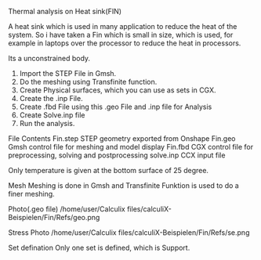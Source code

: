 Thermal analysis on Heat sink(FIN)

A heat sink which is used in many application to reduce the heat of the system.
So i have taken a Fin which is small in size, which is used, for example in laptops over the processor to reduce the heat in processors.

Its a unconstrained body.
1) Import the STEP File in Gmsh.
2) Do the meshing using Transfinite function.
3) Create Physical surfaces, which you can use as sets in CGX.
4) Create the .inp File.
5) Create .fbd File using this .geo File and .inp file for Analysis
6) Create Solve.inp file
7) Run the analysis.

File	      Contents
Fin.step	  STEP geometry exported from Onshape
Fin.geo	Gmsh  control file for meshing and model display
Fin.fbd	CGX   control file for preprocessing, solving and postprocessing
solve.inp	  CCX input file

Only temperature is given at the bottom surface of 25 degree.

Mesh 
Meshing is done in Gmsh and Transfinite Funktion is used to do a finer meshing.

Photo(.geo file)
/home/user/Calculix files/calculiX-Beispielen/Fin/Refs/geo.png

Stress Photo
/home/user/Calculix files/calculiX-Beispielen/Fin/Refs/se.png

Set defination 
Only one set is defined, which is Support.




